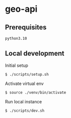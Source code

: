 # geo-api

## Prerequisites
`python3.10`


## Local development

Initial setup
```
$ ./scripts/setup.sh
```

Activate virtual env
```
$ source ./venv/bin/activate
```

Run local instance
```
$ ./scripts/dev.sh
```
